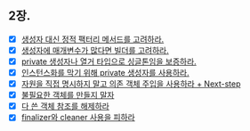 ## 2장.

- [x] [생성자 대신 정적 팩터리 메서드를 고려하라.](2장/Item01/생성자_대신_정적_팩터리_메서드를_고려하라.md)
- [x] [생성자에 매개변수가 많다면 빌더를 고려하라.](2장/Item02/생성자_매개변수가_많은_경우에_빌더_사용을_고려해_볼_것.md)
- [x] [private 생성자나 열거 타입으로 싱글톤임을 보증하라.](2장/item03/private_생성자나_열거_타입으로_싱글턴임을_보증하라.md)
- [x] [인스턴스화를 막기 위해 private 생성자를 사용하라.](2장/item04/private_생성자로_noninstantiability를_강제할_것.md)
- [x] [자원을 직접 명시하지 말고 의존 객체 주입을 사용하라 + Next-step ](2장/Item05/자원을_직접_명시하지_말고_의존_객체_주입을_사용하라.md)
- [x] [불필요한 객체를 만들지 말자](2장/Item06/불필요한_객체를_만들지_말자.md)
- [x] [다 쓴 객체 참조를 해제하라](2장/Item07/다_쓴_객체_참조를_해제하라.md)
- [x] [finalizer와 cleaner 사용을 피하라](2장/Item08/finalizer와_cleaner_사용을_피하라.md)